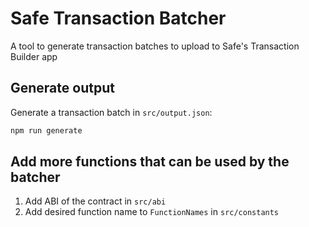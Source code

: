 # Safe Transaction Batcher

A tool to generate transaction batches to upload to Safe's Transaction Builder app

## Generate output

Generate a transaction batch in `src/output.json`:

```bash
npm run generate
```

## Add more functions that can be used by the batcher

1. Add ABI of the contract in `src/abi`
2. Add desired function name to `FunctionNames` in `src/constants`